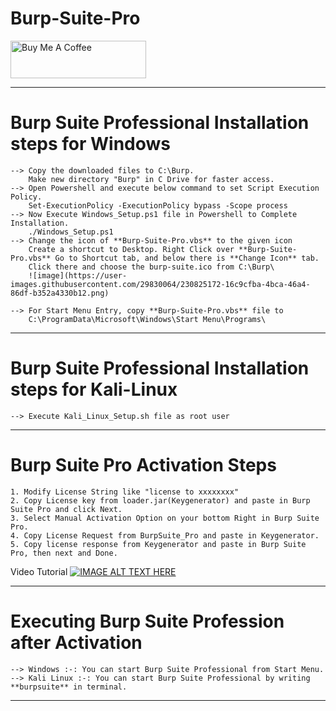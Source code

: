 # Burp-Suite-Pro

<a href="https://www.buymeacoffee.com/cyb3rzest" target="_blank"><img src="https://cdn.buymeacoffee.com/buttons/v2/default-yellow.png" alt="Buy Me A Coffee" style="height: 60px !important;width: 217px !important;" ></a>


--------------------------------------------------------------------------------------------
# Burp Suite Professional Installation steps for Windows
	--> Copy the downloaded files to C:\Burp.
		Make new directory "Burp" in C Drive for faster access.
	--> Open Powershell and execute below command to set Script Execution Policy.
		Set-ExecutionPolicy -ExecutionPolicy bypass -Scope process
	--> Now Execute Windows_Setup.ps1 file in Powershell to Complete Installation.
		./Windows_Setup.ps1
	--> Change the icon of **Burp-Suite-Pro.vbs** to the given icon 
		Create a shortcut to Desktop. Right Click over **Burp-Suite-Pro.vbs** Go to Shortcut tab, and below there is **Change Icon** tab.
		Click there and choose the burp-suite.ico from C:\Burp\ 
		![image](https://user-images.githubusercontent.com/29830064/230825172-16c9cfba-4bca-46a4-86df-b352a4330b12.png)

	--> For Start Menu Entry, copy **Burp-Suite-Pro.vbs** file to 
		C:\ProgramData\Microsoft\Windows\Start Menu\Programs\
	

-----------------------------------------------------------------------------------------------------------------
# Burp Suite Professional Installation steps for Kali-Linux 
	--> Execute Kali_Linux_Setup.sh file as root user

-----------------------------------------------------------------------------------------------------------------
# Burp Suite Pro Activation Steps 
	1. Modify License String like "license to xxxxxxxx"
	2. Copy License key from loader.jar(Keygenerator) and paste in Burp Suite Pro and click Next.
	3. Select Manual Activation Option on your bottom Right in Burp Suite Pro.
	4. Copy License Request from BurpSuite_Pro and paste in Keygenerator.
	5. Copy license response from Keygenerator and paste in Burp Suite Pro, then next and Done.
Video Tutorial
	[![IMAGE ALT TEXT HERE](https://img.youtube.com/vi/YB-8s4johLc/0.jpg)](https://www.youtube.com/watch?v=YB-8s4johLc)
	
-----------------------------------------------------------------------------------------------------------------
# Executing Burp Suite Profession after Activation
	--> Windows :-: You can start Burp Suite Professional from Start Menu.
	--> Kali Linux :-: You can start Burp Suite Professional by writing **burpsuite** in terminal.

-----------------------------------------------------------------------------------------------------------------

